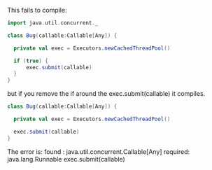 This fails to compile:
```scala
import java.util.concurrent._

class Bug(callable:Callable[Any]) {

  private val exec = Executors.newCachedThreadPool()

  if (true) {
	  exec.submit(callable)
  }
}
```

but if you remove the if around the exec.submit(callable) it compiles.

```scala
class Bug(callable:Callable[Any]) {

  private val exec = Executors.newCachedThreadPool()

  exec.submit(callable)
}
```

The error is: found   : java.util.concurrent.Callable[Any] required: java.lang.Runnable exec.submit(callable)
